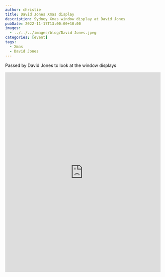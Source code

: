 ```yaml
---
author: christie
title: David Jones Xmas display
description: Sydney Xmas window display at David Jones
pubDate: 2022-11-17T13:00:00+10:00
images:
  - ../../../images/blog/David Jones.jpeg
categories: [event]
tags:
  - Xmas
  - David Jones
---
```


Passed by David Jones to look at the window displays

<iframe src="https://www.facebook.com/plugins/post.php?href=https%3A%2F%2Fwww.facebook.com%2Fchris1.tham%2Fposts%2Fpfbid02F9H3mmRfbrhMuHLfcJSJY8unGX7ciPpZrGitH6am2mPUyreKzMp2zgi64DAeEbuMl&show_text=true&width=500" width="500" height="645" style="border:none;overflow:hidden" scrolling="no" frameborder="0" allowfullscreen="true" allow="autoplay; clipboard-write; encrypted-media; picture-in-picture; web-share"></iframe>
